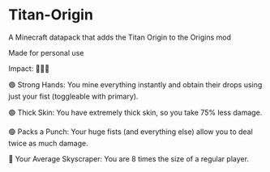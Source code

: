 # Titan-Origin
A Minecraft datapack that adds the Titan Origin to the Origins mod

Made for personal use

Impact: 🔴🔴🔴

🟢 Strong Hands: You mine everything instantly and obtain their drops using just your fist (toggleable with primary).

🟢 Thick Skin: You have extremely thick skin, so you take 75% less damage.

🟢 Packs a Punch: Your huge fists (and everything else) allow you to deal twice as much damage.

🔴 Your Average Skyscraper: You are 8 times the size of a regular player.

